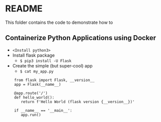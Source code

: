 # README
This folder contains the code to demonstrate how to

## Containerize Python Applications using Docker
- `<Install python3>`
- Install flask package
  -   <code>$ pip3 install -U Flask</code> 
- Create the simple (but super-cool) app
  - <code>$ cat my_app.py</code>
```
    from flask import Flask, __version__ 
    app = Flask(__name__)

    @app.route('/')
    def hello_world():
       return f'Hello World (flask version {__version__})'

    if __name__ == '__main__':
       app.run()
```


 

